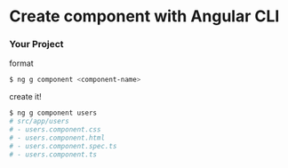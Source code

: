 # Create component with Angular CLI

### Your Project
format
```bash
$ ng g component <component-name>
```
create it!
```bash
$ ng g component users
# src/app/users
# - users.component.css
# - users.component.html
# - users.component.spec.ts
# - users.component.ts
```
